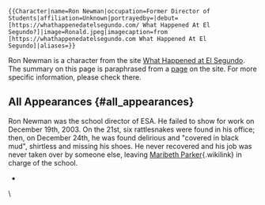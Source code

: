 ```{=mediawiki}
{{Character|name=Ron Newman|occupation=Former Director of Students|affiliation=Unknown|portrayedby=|debut=[https://whathappenedatelsegundo.com/ What Happened At El Segundo?]|image=Ronald.jpeg|imagecaption=from [https://whathappenedatelsegundo.com What Happened At El Segundo]|aliases=}}
```
Ron Newman is a character from the site [What Happened at El
Segundo](https://whathappenedatelsegundo.com/). The summary on this page
is paraphrased from a [page](https://whathappenedatelsegundo.com/2003)
on the site. For more specific information, please check there.

## All Appearances {#all_appearances}

Ron Newman was the school director of ESA. He failed to show for work on
December 19th, 2003. On the 21st, six rattlesnakes were found in his
office; then, on December 24th, he was found delirious and \"covered in
black mud\", shirtless and missing his shoes. He never recovered and his
job was never taken over by someone else, leaving [Maribeth
Parker](Maribeth_Parker "Maribeth Parker"){.wikilink} in charge of the
school.

- 

\
